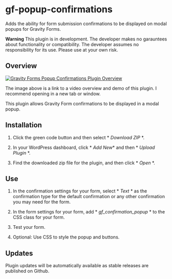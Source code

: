 # gf-popup-confirmations
Adds the ability for form submission confirmations to be displayed on modal popups for Gravity Forms.

**Warning** This plugin is in development. The developer makes no garauntees about functionality or compatibility. The developer assumes no responsibility for its use. Please use at your own risk.

## Overview

[![Gravity Forms Popup Confirmations Plugin Overview](https://img.youtube.com/vi/weQ6UwUsfZ4/0.jpg)](https://www.youtube.com/watch?v=weQ6UwUsfZ4 "Gravity Forms Popup Confirmations Plugin Overview")

The image above is a link to a video overview and demo of this plugin. I recommend opening in a new tab or window.

This plugin allows Gravity Form confirmations to be displayed in a modal popup.

## Installation

1. Click the green code button and then select * *Download ZIP* *.

2. In your WordPress dashboard, click * *Add New** and then * *Upload Plugin* *.

3. Find the downloaded zip file for the plugin, and then click * *Open* *.

## Use

1. In the confirmation settings for your form, select * *Text* * as the confirmation type for the default confirmation or any other confirmation you may need for the form.

2. In the form settings for your form, add * *gf_confirmation_popup* * to the CSS class for your form.

3. Test your form.

4. Optional: Use CSS to style the popup and buttons.

## Updates

Plugin updates will be automatically available as stable releases are published on Github.
